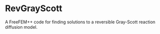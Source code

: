 # RevGrayScott
A FreeFEM++ code for finding solutions to a reversible Gray-Scott reaction diffusion model.
